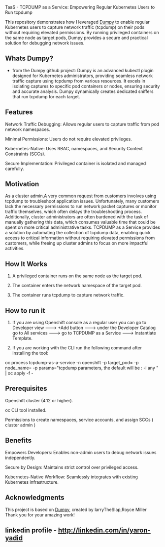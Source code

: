 TaaS - TCPDUMP as a Service: Empowering Regular Kubernetes Users to Run tcpdump

This repository demonstrates how I leveraged [Dumpy](https://github.com/larryTheSlap/dumpy) to enable regular Kubernetes users to capture network traffic (tcpdump) on their pods without requiring elevated permissions. By running privileged containers on the same node as target pods, Dumpy provides a secure and practical solution for debugging network issues.


## Whats Dumpy?
* from the Dumpy github project:
Dumpy is an advanced kubectl plugin designed for Kubernetes administrators, providing seamless network traffic capture using tcpdump from various resources. It excels in isolating captures to specific pod containers or nodes, ensuring security and accurate analysis. Dumpy dynamically creates dedicated sniffers that run tcpdump for each target.

## Features

Network Traffic Debugging: Allows regular users to capture traffic from pod network namespaces.

Minimal Permissions: Users do not require elevated privileges.

Kubernetes-Native: Uses RBAC, namespaces, and Security Context Constraints (SCCs).

Secure Implementation: Privileged container is isolated and managed carefully.

## Motivation

 As a cluster admin,A very common request from customers involves using tcpdump to troubleshoot application issues. 
 Unfortunately, many customers lack the necessary permissions to run network packet captures or monitor traffic themselves, which often delays the troubleshooting process. 
 Additionally, cluster administrators are often burdened with the task of manually gathering this data, which consumes valuable time that could be spent on more critical administrative tasks. 
 TCPDUMP as a Service provides a solution by automating the collection of tcpdump data, enabling quick access to critical information without requiring elevated permissions from customers, while freeing up cluster admins to focus on more impactful activities.



## How It Works

1. A privileged container runs on the same node as the target pod.

2. The container enters the network namespace of the target pod.

3. The container runs tcpdump to capture network traffic.

## How to run it

1. If you are using Openshift console as a regular user you can go to Developer view ---> +Add button ---> under the Developer Catalog go to All services ---> go to TCPDUMP as a Service ---> Instantiate Template.

2. If you are working with the CLI run the following command after installing the tool:

oc process tcpdump-as-a-service -n openshift -p target_pod=<pod name> -p node_name=<the node the pod is running on> -p params="tcpdump parameters, the default will be : -i any " | oc apply -f -

## Prerequisites

Openshift cluster (4.12 or higher).

oc CLI tool installed.

Permissions to create namespaces, service accounts, and assign SCCs ( cluster admin )


## Benefits

Empowers Developers: Enables non-admin users to debug network issues independently.

Secure by Design: Maintains strict control over privileged access.

Kubernetes-Native Workflow: Seamlessly integrates with existing Kubernetes infrastructure.


## Acknowledgments

This project is based on [Dumpy](https://github.com/larryTheSlap/dumpy), created by larryTheSlap,Royce Miller Thank you for your amazing work!


## linkedin profile - http://linkedin.com/in/yaron-yadid